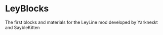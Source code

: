 # LeyBlocks
The first blocks and materials for the LeyLine mod developed by Yarknexkt and SaybleKitten
